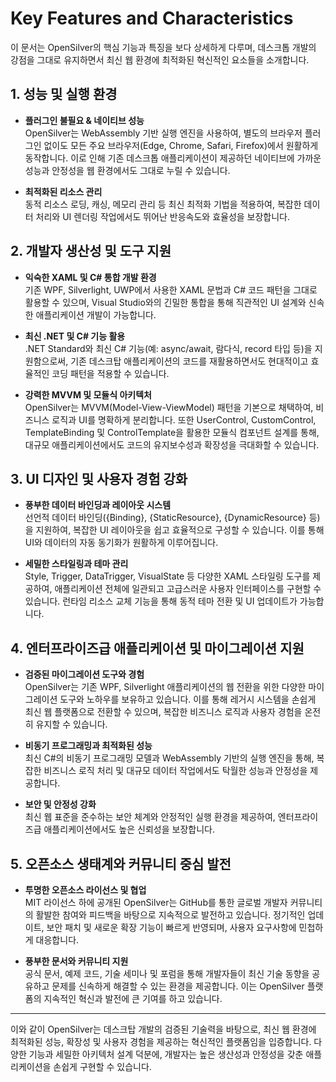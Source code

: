 # Key Features and Characteristics

이 문서는 OpenSilver의 핵심 기능과 특징을 보다 상세하게 다루며, 데스크톱 개발의 강점을 그대로 유지하면서 최신 웹 환경에 최적화된 혁신적인 요소들을 소개합니다.

## 1. 성능 및 실행 환경
- **플러그인 불필요 & 네이티브 성능**  
  OpenSilver는 WebAssembly 기반 실행 엔진을 사용하여, 별도의 브라우저 플러그인 없이도 모든 주요 브라우저(Edge, Chrome, Safari, Firefox)에서 원활하게 동작합니다. 이로 인해 기존 데스크톱 애플리케이션이 제공하던 네이티브에 가까운 성능과 안정성을 웹 환경에서도 그대로 누릴 수 있습니다.

- **최적화된 리소스 관리**  
  동적 리소스 로딩, 캐싱, 메모리 관리 등 최신 최적화 기법을 적용하여, 복잡한 데이터 처리와 UI 렌더링 작업에서도 뛰어난 반응속도와 효율성을 보장합니다.

## 2. 개발자 생산성 및 도구 지원
- **익숙한 XAML 및 C# 통합 개발 환경**  
  기존 WPF, Silverlight, UWP에서 사용한 XAML 문법과 C# 코드 패턴을 그대로 활용할 수 있으며, Visual Studio와의 긴밀한 통합을 통해 직관적인 UI 설계와 신속한 애플리케이션 개발이 가능합니다.

- **최신 .NET 및 C# 기능 활용**  
  .NET Standard와 최신 C# 기능(예: async/await, 람다식, record 타입 등)을 지원함으로써, 기존 데스크탑 애플리케이션의 코드를 재활용하면서도 현대적이고 효율적인 코딩 패턴을 적용할 수 있습니다.

- **강력한 MVVM 및 모듈식 아키텍처**  
  OpenSilver는 MVVM(Model-View-ViewModel) 패턴을 기본으로 채택하여, 비즈니스 로직과 UI를 명확하게 분리합니다. 또한 UserControl, CustomControl, TemplateBinding 및 ControlTemplate을 활용한 모듈식 컴포넌트 설계를 통해, 대규모 애플리케이션에서도 코드의 유지보수성과 확장성을 극대화할 수 있습니다.

## 3. UI 디자인 및 사용자 경험 강화
- **풍부한 데이터 바인딩과 레이아웃 시스템**  
  선언적 데이터 바인딩({Binding}, {StaticResource}, {DynamicResource} 등)을 지원하여, 복잡한 UI 레이아웃을 쉽고 효율적으로 구성할 수 있습니다. 이를 통해 UI와 데이터의 자동 동기화가 원활하게 이루어집니다.

- **세밀한 스타일링과 테마 관리**  
  Style, Trigger, DataTrigger, VisualState 등 다양한 XAML 스타일링 도구를 제공하여, 애플리케이션 전체에 일관되고 고급스러운 사용자 인터페이스를 구현할 수 있습니다. 런타임 리소스 교체 기능을 통해 동적 테마 전환 및 UI 업데이트가 가능합니다.

## 4. 엔터프라이즈급 애플리케이션 및 마이그레이션 지원
- **검증된 마이그레이션 도구와 경험**  
  OpenSilver는 기존 WPF, Silverlight 애플리케이션의 웹 전환을 위한 다양한 마이그레이션 도구와 노하우를 보유하고 있습니다. 이를 통해 레거시 시스템을 손쉽게 최신 웹 플랫폼으로 전환할 수 있으며, 복잡한 비즈니스 로직과 사용자 경험을 온전히 유지할 수 있습니다.

- **비동기 프로그래밍과 최적화된 성능**  
  최신 C#의 비동기 프로그래밍 모델과 WebAssembly 기반의 실행 엔진을 통해, 복잡한 비즈니스 로직 처리 및 대규모 데이터 작업에서도 탁월한 성능과 안정성을 제공합니다.

- **보안 및 안정성 강화**  
  최신 웹 표준을 준수하는 보안 체계와 안정적인 실행 환경을 제공하여, 엔터프라이즈급 애플리케이션에서도 높은 신뢰성을 보장합니다.

## 5. 오픈소스 생태계와 커뮤니티 중심 발전
- **투명한 오픈소스 라이선스 및 협업**  
  MIT 라이선스 하에 공개된 OpenSilver는 GitHub를 통한 글로벌 개발자 커뮤니티의 활발한 참여와 피드백을 바탕으로 지속적으로 발전하고 있습니다. 정기적인 업데이트, 보안 패치 및 새로운 확장 기능이 빠르게 반영되며, 사용자 요구사항에 민첩하게 대응합니다.

- **풍부한 문서와 커뮤니티 지원**  
  공식 문서, 예제 코드, 기술 세미나 및 포럼을 통해 개발자들이 최신 기술 동향을 공유하고 문제를 신속하게 해결할 수 있는 환경을 제공합니다. 이는 OpenSilver 플랫폼의 지속적인 혁신과 발전에 큰 기여를 하고 있습니다.

---

이와 같이 OpenSilver는 데스크탑 개발의 검증된 기술력을 바탕으로, 최신 웹 환경에 최적화된 성능, 확장성 및 사용자 경험을 제공하는 혁신적인 플랫폼임을 입증합니다. 다양한 기능과 세밀한 아키텍처 설계 덕분에, 개발자는 높은 생산성과 안정성을 갖춘 애플리케이션을 손쉽게 구현할 수 있습니다.